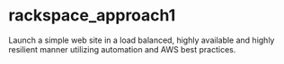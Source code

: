 # rackspace_approach1
Launch a simple web site in a load balanced, highly available and highly resilient manner utilizing automation
and AWS best practices.
